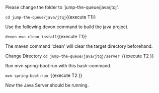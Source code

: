 

Please change the folder to &#39;jump-the-queue/java/jtqj&#39;.

`cd jump-the-queue/java/jtqj`{{execute T1}}
 
Use the following devon command to build the java project.

`devon mvn clean install`{{execute T1}}

The maven command 'clean' will clear the target directory beforehand. 





Change Directory
`cd jump-the-queue/java/jtqj/server `{{execute T2 }} 

Run mvn spring-boot:run with this bash-command. 

`mvn spring-boot:run `{{execute T2 }}

Now the Java Server should be running.
